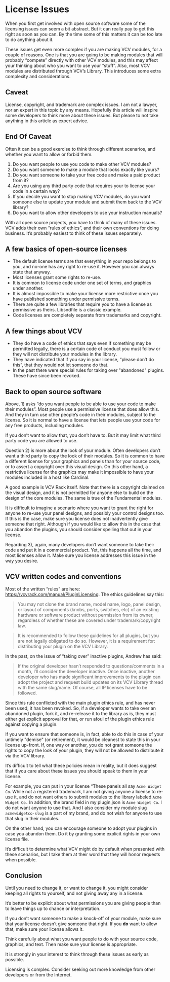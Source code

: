 # License Issues

When you first get involved with open source software some of the licensing issues can seem a bit abstract. But it can really pay to get this right as soon as you can. By the time some of this matters it can be too late to do anything about it.

These issues get even more complex if you are making VCV modules, for a couple of reasons. One is that you are going to be making modules that will probably “compete” directly with other VCV modules, and this may affect your thinking about who you want to use your “stuff”. Also, most VCV modules are distributed through VCV’s Library. This introduces some extra complexity and considerations.

## Caveat

License, copyright, and trademark are complex issues. I am not a lawyer, nor an expert in this topic by any means. Hopefully this article will inspire some developers to think more about these issues. But please to not take anything in this article as expert advice.

## End Of Caveat

Often it can be a good exercise to think through different scenarios, and whether you want to allow or forbid them.

1. Do you want people to use you code to make other VCV modules?
2. Do you want someone to make a module that looks exactly like yours?
3. Do you want someone to take your free code and make a paid product from it?
4. Are you using any third party code that requires your to license your code in a certain way?
5. If you decide you want to stop making VCV modules, do you want someone else to update your module and submit them back to the VCV library?
6. Do you want to allow other developers to use your instruction manuals?

With all open source projects, you have to think of many of these issues. VCV adds their own “rules of ethics”, and their own conventions for doing business. It’s probably easiest to think of these issues separately.

## A few basics of open-source licenses

* The default license terms are that everything in your repo belongs to you, and no-one has any right to re-use it. However you can always state that anyway.
* Most licenses grant some rights to re-use.
* It is common to license code under one set of terms, and graphics under another.
* It is almost impossible to make your license more restrictive once you have published something under permissive terms.
* There are quite a few libraries that require you to have a license as permissive as theirs. Libsndfile is a classic example.
* Code licenses are completely separate from trademarks and copyright.

## A few things about VCV

* They do have a code of ethics that says even if something may be permitted legally, there is a certain code of conduct you must follow or they will not distribute your modules in the library.
* They have indicated that if you say in your license, “please don’t do this”, that they would not let someone do that.
* In the past there were special rules for taking over "abandoned" plugins. These have since been revoked.

## Back to open source software

Above, 1) asks “do you want people to be able to use your code to make their modules”. Most people use a permissive license that does allow this. And they in turn use other people’s code in their modules, subject to the license. So it is normal to have a license that lets people use your code for any free products, including modules.

If you don’t want to allow that, you don’t have to. But it may limit what third party code you are allowed to use.

Question 2) is more about the look of your module. Often developers don’t want a third party to copy the look of their modules. So it is common to have a different license for your graphics and panels than for your source code, or to assert a copyright over this visual design. On this other hand, a restrictive license for the graphics may make it impossible to have your modules included in a host like Cardinal.

A good example is VCV Rack itself. Note that there is a copyright claimed on the visual design, and it is not permitted for anyone else to build on the design of the core modules. The same is true of the Fundamental modules.

It is difficult to imagine a scenario where you want to grant the right for anyone to re-use your panel designs, and possibly your control designs too. If this is the case, make sure you license does not inadvertently give someone that right. Although if you would like to allow this in the case that you abandon the plugins, you should consider spelling that out in your license.

Regarding 3), again, many developers don’t want someone to take their code and put it in a commercial product. Yet, this happens all the time, and most licenses allow it. Make sure you license addresses this issue in the way you desire.

## VCV written codes and conventions

Most of the written “rules” are here: https://vcvrack.com/manual/PluginLicensing. The ethics guidelines say this:

>You may not clone the brand name, model name, logo, panel design, or layout of components (knobs, ports, switches, etc) of an existing hardware or software product without permission from its owner, regardless of whether these are covered under trademark/copyright law.

>It is recommended to follow these guidelines for all plugins, but you are not legally obligated to do so. However, it is a requirement for: distributing your plugin on the VCV Library.

In the past, on the issue of “taking over” inactive plugins, Andrew has said:

>If the original developer hasn’t responded to questions/comments in a month, I’ll consider the developer inactive. Once inactive, another developer who has made significant improvements to the plugin can adopt the project and request build updates on its VCV Library thread with the same slug/name. Of course, all IP licenses have to be followed.

Since this rule conflicted with the main plugin ethics rule, and has never been used, it has been revoked. So, if a developer wants to take over an abandoned plugin, fork it, and re-release it to the library as is, they must either get explicit approval for that, or run afoul of the plugin ethics rule against copying a plugin.

If you want to ensure that someone is, in fact, able to do this in case of your untimely "demise" (or retirement), it would be cleanest to state this in your license up-front. If, one way or another, you do not grant someone the rights to copy the look of your plugin, they will not be allowed to distribute it via the VCV library.

It’s difficult to tell what these policies mean in reality, but it does suggest that if you care about these issues you should speak to them in your license.

For example, you can put in your license “These panels all say `Acme Widget Co`. While not a registered trademark, I am not giving anyone a license to re-use it, and do not want others to submit modules to the library labeled `Acme Widget Co.` In addition, the brand field in my plugin.json is `Acme Widget Co`. I do not want anyone to use that. And I also consider my module slug `acmewidgetco-slug` is a part of my brand, and do not wish for anyone to use that slug in their modules.

On the other hand, you can encourage someone to adopt your plugins in case you abandon them. Do it by granting some explicit rights in your own license file.

It’s difficult to determine what VCV might do by default when presented with these scenarios, but I take them at their word that they will honor requests when possible.

## Conclusion

Until you need to change it, or want to change it, you might consider keeping all rights to yourself, and not giving away any in a license.

It’s better to be explicit about what permissions you are giving people than to leave things up to chance or interpretation.

If you don’t want someone to make a knock-off of your module, make sure that your license doesn’t give someone that right. If you **do** want to allow that, make sure your license allows it.

Think carefully about what you want people to do with your source code, graphics, and text. Then make sure your license is appropriate.

It is strongly in your interest to think through these issues as early as possible.

Licensing is complex. Consider seeking out more knowledge from other developers or from the Internet.
